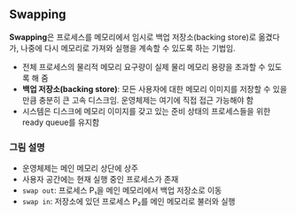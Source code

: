 ## Swapping

**Swapping**은 프로세스를 메모리에서 임시로 백업 저장소(backing store)로 옮겼다가, 나중에 다시 메모리로 가져와 실행을 계속할 수 있도록 하는 기법임.

- 전체 프로세스의 물리적 메모리 요구량이 실제 물리 메모리 용량을 초과할 수 있도록 해 줌
- **백업 저장소(backing store)**: 모든 사용자에 대한 메모리 이미지를 저장할 수 있을 만큼 충분히 큰 고속 디스크임. 운영체제는 여기에 직접 접근 가능해야 함
- 시스템은 디스크에 메모리 이미지를 갖고 있는 준비 상태의 프로세스들을 위한 ready queue를 유지함

### 그림 설명

- 운영체제는 메인 메모리 상단에 상주
- 사용자 공간에는 현재 실행 중인 프로세스가 존재
- `swap out`: 프로세스 P₁을 메인 메모리에서 백업 저장소로 이동
- `swap in`: 저장소에 있던 프로세스 P₂를 메인 메모리로 불러와 실행


